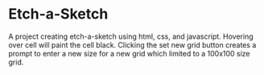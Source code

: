 # Etch-a-Sketch
A project creating etch-a-sketch using html, css, and javascript. Hovering over cell will paint the cell black. Clicking the set new grid button creates a prompt to enter a new size for a new grid which limited to a 100x100 size grid.
